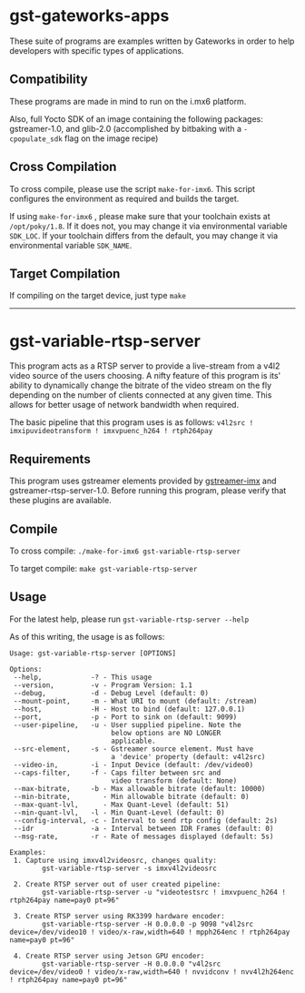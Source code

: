 # gst-gateworks-apps #

These suite of programs are examples written by Gateworks in order to help developers with specific types of applications.

## Compatibility ##

These programs are made in mind to run on the i.mx6 platform.

Also, full Yocto SDK of an image containing the following packages: gstreamer-1.0, and glib-2.0 (accomplished by bitbaking with a `-cpopulate_sdk` flag on the image recipe)

## Cross Compilation ##

To cross compile, please use the script `make-for-imx6`. This script configures the environment as required and builds the target.

If using `make-for-imx6` , please make sure that your toolchain exists at `/opt/poky/1.8`. If it does not, you may change it via environmental variable `SDK_LOC`. If your toolchain differs from the default, you may change it via environmental variable `SDK_NAME`.

## Target Compilation ##

If compiling on the target device, just type `make`


----------


# gst-variable-rtsp-server #

This program acts as a RTSP server to provide a live-stream from a v4l2 video source of the users choosing. A nifty feature of this program is its' ability to dynamically change the bitrate of the video stream on the fly depending on the number of clients connected at any given time. This allows for better usage of network bandwidth when required.

The basic pipeline that this program uses is as follows: `v4l2src ! imxipuvideotransform ! imxvpuenc_h264 ! rtph264pay`

## Requirements ##

This program uses gstreamer elements provided by [gstreamer-imx](https://github.com/Freescale/gstreamer-imx) and gstreamer-rtsp-server-1.0. Before running this program, please verify that these plugins are available.

## Compile ##

To cross compile: `./make-for-imx6 gst-variable-rtsp-server`

To target compile: `make gst-variable-rtsp-server`


## Usage ##
For the latest help, please run `gst-variable-rtsp-server --help`

As of this writing, the usage is as follows:

```
Usage: gst-variable-rtsp-server [OPTIONS]

Options:
 --help,            -? - This usage
 --version,         -v - Program Version: 1.1
 --debug,           -d - Debug Level (default: 0)
 --mount-point,     -m - What URI to mount (default: /stream)
 --host,            -H - Host to bind (default: 127.0.0.1)
 --port,            -p - Port to sink on (default: 9099)
 --user-pipeline,   -u - User supplied pipeline. Note the
                         below options are NO LONGER
                         applicable.
 --src-element,     -s - Gstreamer source element. Must have
                         a 'device' property (default: v4l2src)
 --video-in,        -i - Input Device (default: /dev/video0)
 --caps-filter,     -f - Caps filter between src and
                         video transform (default: None)
 --max-bitrate,     -b - Max allowable bitrate (default: 10000)
 --min-bitrate,        - Min allowable bitrate (default: 0)
 --max-quant-lvl,      - Max Quant-Level (default: 51)
 --min-quant-lvl,   -l - Min Quant-Level (default: 0)
 --config-interval, -c - Interval to send rtp config (default: 2s)
 --idr              -a - Interval between IDR Frames (default: 0)
 --msg-rate,        -r - Rate of messages displayed (default: 5s)

Examples:
 1. Capture using imxv4l2videosrc, changes quality:
        gst-variable-rtsp-server -s imxv4l2videosrc

 2. Create RTSP server out of user created pipeline:
        gst-variable-rtsp-server -u "videotestsrc ! imxvpuenc_h264 ! rtph264pay name=pay0 pt=96"

 3. Create RTSP server using RK3399 hardware encoder:
        gst-variable-rtsp-server -H 0.0.0.0 -p 9098 "v4l2src device=/dev/video10 ! video/x-raw,width=640 ! mpph264enc ! rtph264pay name=pay0 pt=96"

 4. Create RTSP server using Jetson GPU encoder:
        gst-variable-rtsp-server -H 0.0.0.0 "v4l2src device=/dev/video0 ! video/x-raw,width=640 ! nvvidconv ! nvv4l2h264enc ! rtph264pay name=pay0 pt=96"
```
